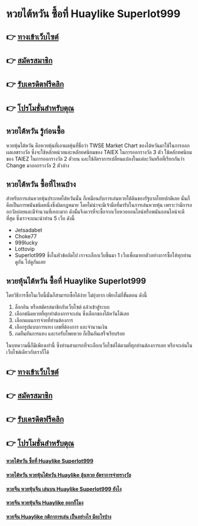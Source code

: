 # หวยไต้หวัน ซื้อที่ Huaylike Superlot999

## 👉 [ทางเข้าเว็บไซต์](https://bit.ly/3eRMT42)
## 👉 [สมัครสมาชิก](https://bit.ly/3eRMT42)
## 👉 [รับเครดิตฟรีคลิก](https://bit.ly/3eRMT42)
## 👉 [โปรโมชั่นสำหรับตุณ](https://bit.ly/3eRMT42)

## หวยไต้หวัน รู้ก่อนซื้อ
หวยหุ้นไต้หวัน คือหวยหุ้นที่เอาผลหุ้นที่ชื่อว่า TWSE Market Chart ของไต้หวันมาใช้ในการออกผลเลขรางวัล ซึ่งจะใช้หลักหน่วยและหลักทศนิยมของ TAIEX ในการออกรางวัล 3 ตัว ใช้หลักทศนิยมของ TAIEZ ในการออกรางวัล 2 ตัวบน และใช้อัตราการเปลี่ยนแปลงในแต่ละวันหรือที่เรียกกันว่า Change มาออกรางวัล 2 ตัวล่าง

## หวยไต้หวัน ซื้อที่ไหนบ้าง
สำหรับการเล่นหวยหุ้นประเทศไต้หวันนั้น ก็เหมือนกับการเล่นหวยใต้ดินของรัฐบาลไทยปกติเลย นั่นก็คือเป็นการพนันชนิดหนึ่งซึ่งผิดกฏหมาย โดยไม่น่าจะมีเจ้ามือที่มารับในการเล่นหวยหุ้น เพราะว่ามีการออกวัลบ่อยและมีจำนวนที่เยอะมาก ดังนั้นจึงควรที่จะซื้อจากเว็บหวยออนไลน์หรือพนันออนไลน์จะดีที่สุด ซึ่งเราจะแนะนำท่าน 5 เว็บ ดังนี้
- Jetsadabet
- Choke77
- 999lucky
- Lottovip
- Superlot999
ซึ่งในหัวข้อถัดไป เราจะเลือกเว็บขึ้นมา 1 เว็บเพื่อมายกตัวอย่างการซื้อให้ทุกท่านดูกัน ไปดูกันเลย

## หวยหุ้นไต้หวัน ซื้อที่ Huaylike Superlot999
โดยวิธีการซื้อในเว็บนี้นั้นก็สามารถซื้อได้ง่าย ไม่ยุ่งยาก เพียงไม่กี่ขั้นตอน ดังนี้
1. ล็อกอิน หรือสมัครสมาชิกกับเว็บไซต์ แล้วเข้าสู่ระบบ
2. เลือกชนิดหวยที่ทุกท่าต้องการจะเล่น ซึ่งเลือกของไต้หวันได้เลย
3. เลือกแผนการจ่ายที่ท่านต้องการ
4. เลือกรูปแบบการแทง เลขที่ต้องการ และจำนวนเงิน
5. กดยืนยันการแทง และรอรับโพยหวย ก็เป็นอันเสร็จเรียบร้อย

ในบทความนี้ก็มีเพียงเท่านี้ ซึ่งท่านสามารถที่จะเลือกเว็บไซต์ได้ตามที่ทุกท่านต้องการเลย หรือจะเล่นในเว็บไซต์เดียวกับเราก็ได้

## 👉 [ทางเข้าเว็บไซต์](https://bit.ly/3eRMT42)
## 👉 [สมัครสมาชิก](https://bit.ly/3eRMT42)
## 👉 [รับเครดิตฟรีคลิก](https://bit.ly/3eRMT42)
## 👉 [โปรโมชั่นสำหรับตุณ](https://bit.ly/3eRMT42)

#### [หวยไต้หวัน ซื้อที่ Huaylike Superlot999](https://atom.io/themes/หวยไต้หวัน%20ซื้อที่%20Huaylike%20Superlot999)
#### [หวยไต้หวัน หวยหุ้นไต้หวัน Huaylike ลุ้นหวย อัตราการจ่ายรางวัล](https://atom.io/themes/หวยไต้หวัน%20หวยหุ้นไต้หวัน%20Huaylike%20ลุ้นหวย%20อัตราการจ่ายรางวัล)
#### [หวยจีน หวยหุ้นจีน เล่นบน Huaylike Superlot999 ยังไง](https://atom.io/themes/หวยจีน%20หวยหุ้นจีน%20เล่นบน%20Huaylike%20Superlot999%20ยังไง)
#### [หวยจีน หวยหุ้นจีน Huaylike ออกกี่โมง](https://atom.io/themes/หวยจีน%20หวยหุ้นจีน%20Huaylike%20ออกกี่โมง)
#### [หวยจีน Huaylike กติกาการเล่น เป็นอย่างไร มีอะไรบ้าง](https://atom.io/themes/หวยจีน%20Huaylike%20กติกาการเล่น%20เป็นอย่างไร%20มีอะไรบ้าง)